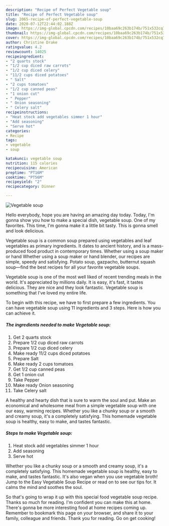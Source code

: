```yaml
---
description: "Recipe of Perfect Vegetable soup"
title: "Recipe of Perfect Vegetable soup"
slug: 2065-recipe-of-perfect-vegetable-soup
date: 2020-07-12T22:44:02.188Z
image: https://img-global.cpcdn.com/recipes/10baa69c263b174b/751x532cq70/vegetable-soup-recipe-main-photo.jpg
thumbnail: https://img-global.cpcdn.com/recipes/10baa69c263b174b/751x532cq70/vegetable-soup-recipe-main-photo.jpg
cover: https://img-global.cpcdn.com/recipes/10baa69c263b174b/751x532cq70/vegetable-soup-recipe-main-photo.jpg
author: Christine Drake
ratingvalue: 4.2
reviewcount: 14025
recipeingredient:
- "2 quarts stock"
- "1/2 cup diced raw carrots"
- "1/2 cup diced celery"
- "11/2 cups diced potatoes"
- " Salt"
- "2 cups tomatoes"
- "1/2 cup canned peas"
- "1 onion cut"
- " Pepper"
- " Onion seasoning"
- " Celery salt"
recipeinstructions:
- "Heat stock add vegetables simmer 1 hour"
- "Add seasoning"
- "Serve hot"
categories:
- Recipe
tags:
- vegetable
- soup

katakunci: vegetable soup 
nutrition: 115 calories
recipecuisine: American
preptime: "PT16M"
cooktime: "PT56M"
recipeyield: "2"
recipecategory: Dinner

---
```



![Vegetable soup](https://img-global.cpcdn.com/recipes/10baa69c263b174b/751x532cq70/vegetable-soup-recipe-main-photo.jpg)

Hello everybody, hope you are having an amazing day today. Today, I'm gonna show you how to make a special dish, vegetable soup. One of my favorites. This time, I'm gonna make it a little bit tasty. This is gonna smell and look delicious.

Vegetable soup is a common soup prepared using vegetables and leaf vegetables as primary ingredients. It dates to ancient history, and is a mass-produced food product in contemporary times. Whether using a soup maker or hand Whether using a soup maker or hand blender, our recipes are simple, speedy and satisfying. Potato soup, gazpacho, butternut squash soup—find the best recipes for all your favorite vegetable soups.

Vegetable soup is one of the most well liked of recent trending meals in the world. It's appreciated by millions daily. It is easy, it's fast, it tastes delicious. They are nice and they look fantastic. Vegetable soup is something that I've loved my entire life.


To begin with this recipe, we have to first prepare a few ingredients. You can have vegetable soup using 11 ingredients and 3 steps. Here is how you can achieve it.

<!--inarticleads1-->

##### The ingredients needed to make Vegetable soup:

1. Get 2 quarts stock
1. Prepare 1/2 cup diced raw carrots
1. Prepare 1/2 cup diced celery
1. Make ready 11/2 cups diced potatoes
1. Prepare  Salt
1. Make ready 2 cups tomatoes
1. Get 1/2 cup canned peas
1. Get 1 onion cut
1. Take  Pepper
1. Make ready  Onion seasoning
1. Take  Celery salt


A healthy and hearty dish that is sure to warm the soul and put. Make an economical and wholesome meal from a simple vegetable soup with one our easy, warming recipes. Whether you like a chunky soup or a smooth and creamy soup, it&#39;s a completely satisfying. This homemade vegetable soup is healthy, easy to make, and tastes fantastic. 

<!--inarticleads2-->

##### Steps to make Vegetable soup:

1. Heat stock add vegetables simmer 1 hour
1. Add seasoning
1. Serve hot


Whether you like a chunky soup or a smooth and creamy soup, it&#39;s a completely satisfying. This homemade vegetable soup is healthy, easy to make, and tastes fantastic. It&#39;s also vegan when you use vegetable broth! Jump to the Easy Vegetable Soup Recipe or read on to see our tips for. It calms the mind and soothes the soul. 

So that's going to wrap it up with this special food vegetable soup recipe. Thanks so much for reading. I'm confident you can make this at home. There's gonna be more interesting food at home recipes coming up. Remember to bookmark this page on your browser, and share it to your family, colleague and friends. Thank you for reading. Go on get cooking!
